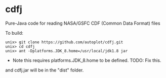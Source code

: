 # cdfj
Pure-Java code for reading NASA/GSFC CDF (Common Data Format) files

To build:
~~~~~
unix> git clone https://github.com/autoplot/cdfj.git
unix> cd cdfj
unix> ant -Dplatforms.JDK_8.home=/usr/local/jdk1.8 jar
~~~~~

* Note this requires platforms.JDK_8.home to be defined.  TODO: Fix this.

and cdfj.jar will be in the "dist" folder.
